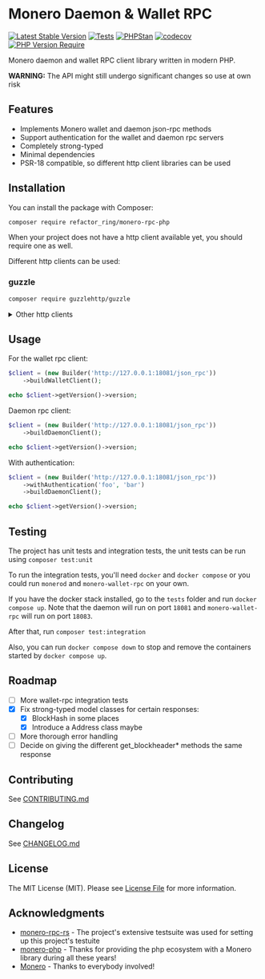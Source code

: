 # Monero Daemon & Wallet RPC
[![Latest Stable Version](http://poser.pugx.org/refactor_ring/monero-rpc-php/v)](https://packagist.org/packages/refactor_ring/monero-rpc-php)
[![Tests](https://github.com/refactor-ring/monero-rpc-php/actions/workflows/tests.yml/badge.svg)](https://github.com/refactor-ring/monero-rpc-php/actions/workflows/tests.yml)
[![PHPStan](https://github.com/refactor-ring/monero-rpc-php/actions/workflows/phpstan.yml/badge.svg)](https://github.com/refactor-ring/monero-rpc-php/actions/workflows/phpstan.yml)
[![codecov](https://codecov.io/gh/refactor-ring/monero-rpc-php/graph/badge.svg?token=P8K26M8W6N)](https://codecov.io/gh/refactor-ring/monero-rpc-php)
[![PHP Version Require](http://poser.pugx.org/refactor_ring/monero-rpc-php/require/php)](https://packagist.org/packages/refactor_ring/monero-rpc-php)

Monero daemon and wallet RPC client library written in modern PHP.

**WARNING:** The API might still undergo significant changes so use at own risk

## Features
* Implements Monero wallet and daemon json-rpc methods
* Support authentication for the wallet and daemon rpc servers
* Completely strong-typed
* Minimal dependencies
* PSR-18 compatible, so different http client libraries can be used

<a name="installation"></a>
## Installation

You can install the package with Composer:

```bash
composer require refactor_ring/monero-rpc-php
```

When your project does not have a http client available yet, you should require one as well.

Different http clients can be used:

### guzzle
```bash 
composer require guzzlehttp/guzzle
```

<details>
<summary>Other http clients</summary>

### symfony http client
```bash
composer require symfony/http-client psr/http-client nyholm/psr7
```

### buzz
```bash
composer require kriswallsmith/buzz nyholm/psr7
```

### php-http/curl-client
```bash
composer php-http/curl-client
```
</details>

## Usage

For the wallet rpc client:
```php
$client = (new Builder('http://127.0.0.1:18081/json_rpc'))
    ->buildWalletClient();

echo $client->getVersion()->version;
```
Daemon rpc client:
```php
$client = (new Builder('http://127.0.0.1:18081/json_rpc'))
    ->buildDaemonClient();

echo $client->getVersion()->version;
```

With authentication:
```php
$client = (new Builder('http://127.0.0.1:18081/json_rpc'))
    ->withAuthentication('foo', 'bar')
    ->buildDaemonClient();

echo $client->getVersion()->version;
```

## Testing

The project has unit tests and integration tests, the unit tests can be run using `composer test:unit`

To run the integration tests, you'll need `docker` and `docker compose`  or you could run `monerod` and `monero-wallet-rpc` on your own.

If you have the docker stack installed, go to the `tests` folder and run `docker compose up`. Note that the daemon will run on port `18081` and `monero-wallet-rpc` will run on port `18083`.

After that, run `composer test:integration`

Also, you can run `docker compose down` to stop and remove the containers started by `docker compose up`.

## Roadmap
- [ ] More wallet-rpc integration tests
- [x] Fix strong-typed model classes for certain responses:
  - [x] BlockHash in some places
  - [x] Introduce a Address class maybe
- [ ] More thorough error handling
- [ ] Decide on giving the different get_blockheader* methods the same response

##  Contributing

See [CONTRIBUTING.md](CONTRIBUTING.md)


##  Changelog

See [CHANGELOG.md](CHANGELOG.md)

<a name="license"></a>
## License

The MIT License (MIT). Please see [License File](LICENSE.md) for more information.

## Acknowledgments
* [monero-rpc-rs](https://github.com/monero-rs/monero-rpc-rs) - The project's extensive testsuite was used for setting up this project's testuite
* [monero-php](https://github.com/monero-integrations/monerophp) - Thanks for providing the php ecosystem with a Monero library during all these years!
* [Monero](https://getmonero.org) - Thanks to everybody involved!
